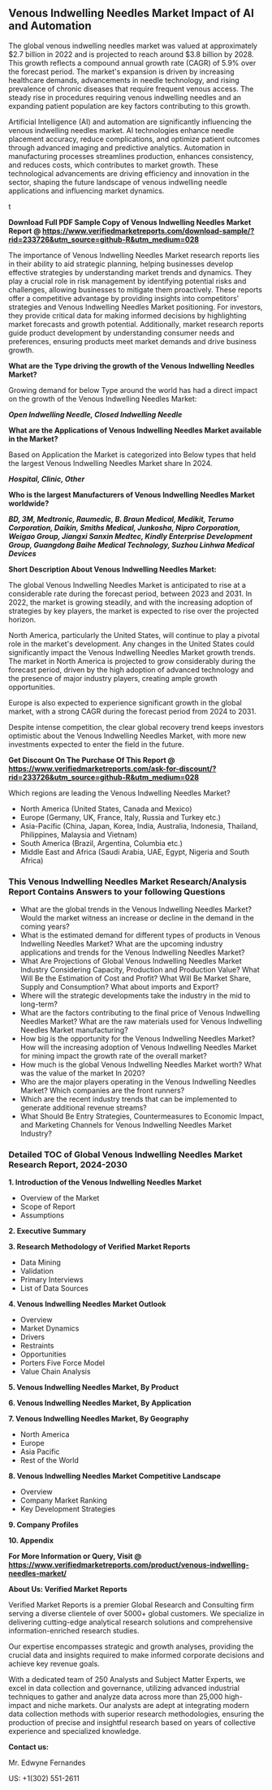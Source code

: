 <h2>Venous Indwelling Needles Market Impact of AI and Automation</h2><p>The global venous indwelling needles market was valued at approximately $2.7 billion in 2022 and is projected to reach around $3.8 billion by 2028. This growth reflects a compound annual growth rate (CAGR) of 5.9% over the forecast period. The market's expansion is driven by increasing healthcare demands, advancements in needle technology, and rising prevalence of chronic diseases that require frequent venous access. The steady rise in procedures requiring venous indwelling needles and an expanding patient population are key factors contributing to this growth.</p><p>Artificial Intelligence (AI) and automation are significantly influencing the venous indwelling needles market. AI technologies enhance needle placement accuracy, reduce complications, and optimize patient outcomes through advanced imaging and predictive analytics. Automation in manufacturing processes streamlines production, enhances consistency, and reduces costs, which contributes to market growth. These technological advancements are driving efficiency and innovation in the sector, shaping the future landscape of venous indwelling needle applications and influencing market dynamics.</p>t</p><p id="" class=""><strong>Download Full PDF Sample Copy of Venous Indwelling Needles Market Report @ <a href="https://www.verifiedmarketreports.com/download-sample/?rid=233726&utm_source=github-R&utm_medium=028" target="_blank">https://www.verifiedmarketreports.com/download-sample/?rid=233726&utm_source=github-R&utm_medium=028</a></strong></p><p>The importance of&nbsp;Venous Indwelling Needles Market research reports lies in their ability to aid strategic planning, helping businesses develop effective strategies by understanding market trends and dynamics. They play a crucial role in risk management by identifying potential risks and challenges, allowing businesses to mitigate them proactively. These reports offer a competitive advantage by providing insights into competitors' strategies and Venous Indwelling Needles Market positioning. For investors, they provide critical data for making informed decisions by highlighting market forecasts and growth potential. Additionally, market research reports guide product development by understanding consumer needs and preferences, ensuring products meet market demands and drive business growth.</p><p><strong>What are the&nbsp;Type driving the growth of the Venous Indwelling Needles Market?</strong></p><p id="" class="">Growing demand for below Type around the world has had a direct impact on the growth of the Venous Indwelling Needles Market:</p><em><strong>Open Indwelling Needle, Closed Indwelling Needle</strong></em></p><strong>What are the&nbsp;Applications&nbsp;of Venous Indwelling Needles Market available in the Market?</strong></p><p id="" class="">Based on Application the Market is categorized into Below types that held the largest Venous Indwelling Needles Market share In 2024.</p><em><strong>Hospital, Clinic, Other</strong></em></p><strong>Who is the largest Manufacturers of Venous Indwelling Needles Market worldwide?</strong></p><p><em><strong>BD, 3M, Medtronic, Raumedic, B. Braun Medical, Medikit, Terumo Corporation, Daikin, Smiths Medical, Junkosha, Nipro Corporation, Weigao Group, Jiangxi Sanxin Medtec, Kindly Enterprise Development Group, Guangdong Baihe Medical Technology, Suzhou Linhwa Medical Devices</strong></em></p><p id="" class=""><strong>Short Description About Venous Indwelling Needles Market:</strong></p><p>The global Venous Indwelling Needles Market is anticipated to rise at a considerable rate during the forecast period, between 2023 and 2031. In 2022, the market is growing steadily, and with the increasing adoption of strategies by key players, the market is expected to rise over the projected horizon.</p><p>North America, particularly the United States, will continue to play a pivotal role in the market's development. Any changes in the United States could significantly impact the Venous Indwelling Needles Market growth trends. The market in North America is projected to grow considerably during the forecast period, driven by the high adoption of advanced technology and the presence of major industry players, creating ample growth opportunities.</p><p>Europe is also expected to experience significant growth in the global market, with a strong CAGR during the forecast period from 2024 to 2031.</p><p>Despite intense competition, the clear global recovery trend keeps investors optimistic about the Venous Indwelling Needles Market, with more new investments expected to enter the field in the future.</p><p id="" class=""><strong>Get Discount On The Purchase Of This Report @ <a href="https://www.verifiedmarketreports.com/ask-for-discount/?rid=233726&utm_source=github-R&utm_medium=028" target="_blank">https://www.verifiedmarketreports.com/ask-for-discount/?rid=233726&utm_source=github-R&utm_medium=028</a></strong></p>Which regions are leading the Venous Indwelling Needles Market?</p><ul><li>North America (United States, Canada and Mexico)</li><li>Europe (Germany, UK, France, Italy, Russia and Turkey etc.)</li><li>Asia-Pacific (China, Japan, Korea, India, Australia, Indonesia, Thailand, Philippines, Malaysia and Vietnam)</li><li>South America (Brazil, Argentina, Columbia etc.)</li><li>Middle East and Africa (Saudi Arabia, UAE, Egypt, Nigeria and South Africa)</li></ul><h3 id="" class="">This Venous Indwelling Needles Market Research/Analysis Report Contains Answers to your following Questions</h3><ul><li>What are the global trends in the Venous Indwelling Needles Market? Would the market witness an increase or decline in the demand in the coming years?</li><li>What is the estimated demand for different types of products in Venous Indwelling Needles Market? What are the upcoming industry applications and trends for the Venous Indwelling Needles Market?</li><li>What Are Projections of Global Venous Indwelling Needles Market Industry Considering Capacity, Production and Production Value? What Will Be the Estimation of Cost and Profit? What Will Be Market Share, Supply and Consumption? What about imports and Export?</li><li>Where will the strategic developments take the industry in the mid to long-term?</li><li>What are the factors contributing to the final price of Venous Indwelling Needles Market? What are the raw materials used for Venous Indwelling Needles Market manufacturing?</li><li>How big is the opportunity for the Venous Indwelling Needles Market? How will the increasing adoption of Venous Indwelling Needles Market for mining impact the growth rate of the overall market?</li><li>How much is the global Venous Indwelling Needles Market worth? What was the value of the market In 2020?</li><li>Who are the major players operating in the Venous Indwelling Needles Market? Which companies are the front runners?</li><li>Which are the recent industry trends that can be implemented to generate additional revenue streams?</li><li>What Should Be Entry Strategies, Countermeasures to Economic Impact, and Marketing Channels for Venous Indwelling Needles Market Industry?</li></ul><h3 id="" class="">Detailed TOC of Global Venous Indwelling Needles Market Research Report, 2024-2030</h3><p id="" class=""><strong>1. Introduction of the Venous Indwelling Needles Market</strong></p><ul><li>Overview of the Market</li><li>Scope of Report</li><li>Assumptions</li></ul><p id="" class=""><strong>2. Executive Summary</strong></p><p id="" class=""><strong>3. Research Methodology of Verified Market Reports</strong></p><ul><li>Data Mining</li><li>Validation</li><li>Primary Interviews</li><li>List of Data Sources</li></ul><p id="" class=""><strong>4. Venous Indwelling Needles Market Outlook</strong></p><ul><li>Overview</li><li>Market Dynamics</li><li>Drivers</li><li>Restraints</li><li>Opportunities</li><li>Porters Five Force Model</li><li>Value Chain Analysis</li></ul><p id="" class=""><strong>5. Venous Indwelling Needles Market, By Product</strong></p><p id="" class=""><strong>6. Venous Indwelling Needles Market, By Application</strong></p><p id="" class=""><strong>7. Venous Indwelling Needles Market, By Geography</strong></p><ul><li>North America</li><li>Europe</li><li>Asia Pacific</li><li>Rest of the World</li></ul><p id="" class=""><strong>8. Venous Indwelling Needles Market Competitive Landscape</strong></p><ul><li>Overview</li><li>Company Market Ranking</li><li>Key Development Strategies</li></ul><p id="" class=""><strong>9. Company Profiles</strong></p><p id="" class=""><strong>10. Appendix</strong></p><p id="" class=""><strong>For More Information or Query, Visit @ <a href="https://www.verifiedmarketreports.com/product/venous-indwelling-needles-market/" target="_blank">https://www.verifiedmarketreports.com/product/venous-indwelling-needles-market/</a></strong></p><p id="" class=""><strong>About Us: Verified Market Reports</strong></p><p id="" class="">Verified Market Reports is a premier Global Research and Consulting firm serving a diverse clientele of over 5000+ global customers. We specialize in delivering cutting-edge analytical research solutions and comprehensive information-enriched research studies.</p><p id="" class="">Our expertise encompasses strategic and growth analyses, providing the crucial data and insights required to make informed corporate decisions and achieve key revenue goals.</p><p id="" class="">With a dedicated team of 250 Analysts and Subject Matter Experts, we excel in data collection and governance, utilizing advanced industrial techniques to gather and analyze data across more than 25,000 high-impact and niche markets. Our analysts are adept at integrating modern data collection methods with superior research methodologies, ensuring the production of precise and insightful research based on years of collective experience and specialized knowledge.</p><p id="" class=""><strong>Contact us:</strong></p><p id="" class="">Mr. Edwyne Fernandes</p><p id="" class="">US: +1(302) 551-2611</p>